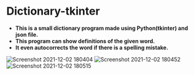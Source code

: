 # Dictionary-tkinter
   - **This is a small dictionary program made using Python(tkinter) and json file.**
   - **This program can show definitions of the given word.**
   -  **It even autocorrects the word if there is a spelling mistake.**
 
![Screenshot 2021-12-02 180404](https://user-images.githubusercontent.com/82490587/144437525-060ea03e-932e-4c1d-9e48-6c1a04521750.png)
![Screenshot 2021-12-02 180452](https://user-images.githubusercontent.com/82490587/144437508-b43fdfb2-c17b-40e6-9f30-3d6d9435b6b5.png)
![Screenshot 2021-12-02 180515](https://user-images.githubusercontent.com/82490587/144437490-db17e60b-2314-4792-8ac9-0b2e3cb08960.png)


